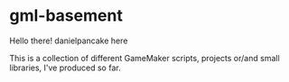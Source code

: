 # gml-basement
Hello there! danielpancake here

This is a collection of different GameMaker scripts, projects or/and small libraries, I've produced so far.
